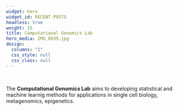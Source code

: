 ```yaml
---
widget: hero
widget_id: RECENT-POSTS
headless: true
weight: 15
title: Computational Genomics Lab
hero_media: IMG_8939.jpg
design:
  columns: "1"
  css_style: null
  css_class: null
---
```

<br>

The **Computational Genomics Lab** aims to developing statistical and machine learnig methods for applications in single cell biology, metagenomics, epigenetics.
